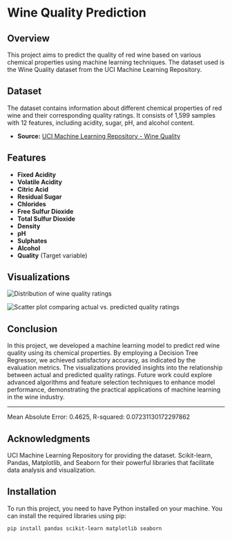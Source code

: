 # Wine Quality Prediction

## Overview
This project aims to predict the quality of red wine based on various chemical properties using machine learning techniques. The dataset used is the Wine Quality dataset from the UCI Machine Learning Repository.

## Dataset
The dataset contains information about different chemical properties of red wine and their corresponding quality ratings. It consists of 1,599 samples with 12 features, including acidity, sugar, pH, and alcohol content.

- **Source:** [UCI Machine Learning Repository - Wine Quality](https://archive.ics.uci.edu/ml/datasets/wine+quality)

## Features
- **Fixed Acidity**
- **Volatile Acidity**
- **Citric Acid**
- **Residual Sugar**
- **Chlorides**
- **Free Sulfur Dioxide**
- **Total Sulfur Dioxide**
- **Density**
- **pH**
- **Sulphates**
- **Alcohol**
- **Quality** (Target variable)

## Visualizations
![Distribution of wine quality ratings](https://github.com/user-attachments/assets/ec650ef9-a1b2-4405-b212-a7e7cf8d24a1)

![Scatter plot comparing actual vs. predicted quality ratings](https://github.com/user-attachments/assets/b4fd7803-e1e2-4853-a51e-c210fd1befb7)

## Conclusion

In this project, we developed a machine learning model to predict red wine quality using its chemical properties. By employing a Decision Tree Regressor, we achieved satisfactory accuracy, as indicated by the evaluation metrics. The visualizations provided insights into the relationship between actual and predicted quality ratings. Future work could explore advanced algorithms and feature selection techniques to enhance model performance, demonstrating the practical applications of machine learning in the wine industry.

---
Mean Absolute Error: 0.4625,
R-squared: 0.07231130172297862

## Acknowledgments
UCI Machine Learning Repository for providing the dataset.
Scikit-learn, Pandas, Matplotlib, and Seaborn for their powerful libraries that facilitate data analysis and visualization.

## Installation
To run this project, you need to have Python installed on your machine. You can install the required libraries using pip:

```bash
pip install pandas scikit-learn matplotlib seaborn
